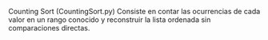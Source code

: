 Counting Sort (CountingSort.py)
Consiste en contar las ocurrencias de cada valor en un rango conocido y reconstruir la lista ordenada sin comparaciones directas.
